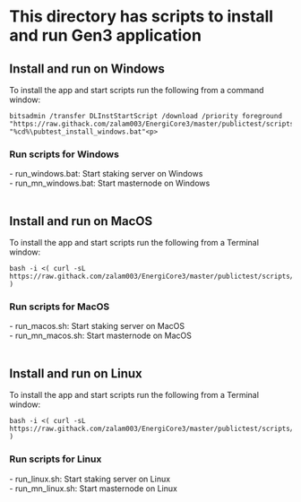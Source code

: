 <h1>This directory has scripts to install and run Gen3 application</h1>

<H2>Install and run on Windows</H2>
To install the app and start scripts run the following from a command window:

```
bitsadmin /transfer DLInstStartScript /download /priority foreground "https://raw.githack.com/zalam003/EnergiCore3/master/publictest/scripts/pubtest_install_windows.bat" "%cd%\pubtest_install_windows.bat"<p>
```
<h3>Run scripts for Windows</h3>
- run_windows.bat: Start staking server on Windows<br>
- run_mn_windows.bat: Start masternode on Windows<br>
<br>

<h2>Install and run on MacOS</h2>
To install the app and start scripts run the following from a Terminal window:

```
bash -i <( curl -sL https://raw.githack.com/zalam003/EnergiCore3/master/publictest/scripts/pubtest_install_macos.sh )
```
<h3>Run scripts for MacOS</h3>
- run_macos.sh: Start staking server on MacOS<br>
- run_mn_macos.sh: Start masternode on MacOS<br>
<br>

<h2>Install and run on Linux</h2>
To install the app and start scripts run the following from a Terminal window:

```
bash -i <( curl -sL https://raw.githack.com/zalam003/EnergiCore3/master/publictest/scripts/pubtest_install_linux.sh )
```
<h3>Run scripts for Linux</h3>
- run_linux.sh: Start staking server on Linux<br>
- run_mn_linux.sh: Start masternode on Linux<br>

